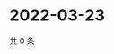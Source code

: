 # 2022-03-23

共 0 条

<!-- BEGIN WEIBO -->
<!-- 最后更新时间 Wed Mar 23 2022 10:20:58 GMT+0800 (China Standard Time) -->

<!-- END WEIBO -->

